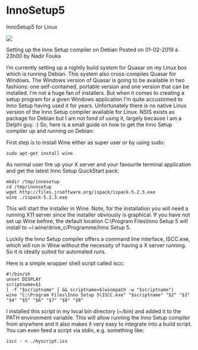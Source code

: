 # InnoSetup5
InnoSetup5 for Linux 


<img src='http://programaenlinea.net/wp-content/uploads/2017/10/Inno-Setup-Compiler.png' />


Setting up the Inno Setup compiler on Debian
Posted on 01-02-2019 à 23h00 by Nadir Fouka

I’m currently setting up a nightly build system for Quasar on my Linux box which is running Debian. This system also cross-compiles Quasar for Windows.
The Windows version of Quasar is going to be available in two fashions: one self-contained, portable version and one version that can be installed.
I’m not a huge fan of installers. But when it comes to creating a setup program for a given Windows application I’m quite accustomed to Inno Setup having used it for years. Unfortunately there is no native Linux version of the Inno Setup compiler available for Linux. NSIS exists as package for Debian but I am not fond of using it, largely because I am a Delphi guy. :)
So, here is a small guide on how to get the Inno Setup compiler up and running on Debian:

First step is to install Wine either as super user or by using sudo:

    sudo apt-get install wine  

As normal user fire up your X server and your favourite terminal application and get the latest Inno Setup QuickStart pack:

    mkdir /tmp/innosetup  
    cd /tmp/innosetup  
    wget http://files.jrsoftware.org/ispack/ispack-5.2.3.exe  
    wine ./ispack-5.2.3.exe  

This will start the installer in Wine. Note, for the installation you will need a running X11 server since the installer obviously is graphical. If you have not set up Wine before, the default location C:\Program Files\Inno Setup 5 will install to ~/.wine/drive_c/Programme/Inno Setup 5.

Luckily the Inno Setup compiler offers a command line interface, ISCC.exe, which will run in Wine without the necessity of having a X server running. So it is ideally suited for automated runs.

Here is a simple wrapper shell script called iscc:

    #!/bin/sh  
    unset DISPLAY  
    scriptname=$1  
    [ -f "$scriptname" ] && scriptname=$(winepath -w "$scriptname")  
    wine "C:\Program Files\Inno Setup 5\ISCC.exe" "$scriptname" "$2" "$3" "$4" "$5" "$6" "$7" "$8" "$9"  

I installed this script in my local bin directory (~/bin) and added it to the PATH environment variable.
This will allow running the Inno Setup compiler from anywhere and it also makes it very easy to integrate into a build script. You can even feed a script via stdin, e.g. something like:

    iscc - < ./myscript.iss  

